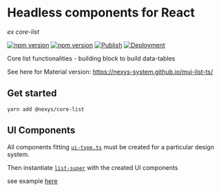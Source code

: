 # Headless components for React

*ex core-list*

[![npm version](https://badge.fury.io/js/%40nexys%2Fcore-list.svg)](https://www.npmjs.com/package/@nexys/core-list)
[![npm version](https://img.shields.io/npm/v/@nexys/core-list.svg)](https://www.npmjs.com/package/@nexys/core-list)
[![Publish](https://github.com/nexys-system/core-list/actions/workflows/publish.yml/badge.svg)](https://github.com/nexys-system/core-list/actions/workflows/publish.yml)
[![Deployment](https://github.com/nexys-system/core-list/actions/workflows/deploy.yml/badge.svg)](https://github.com/nexys-system/core-list/actions/workflows/deploy.yml)

Core list functionalities - building block to build data-tables

See here for Material version: https://nexys-system.github.io/mui-list-ts/

## Get started

`yarn add @nexys/core-list`

## UI Components

All components fitting [`ui-type.ts`](https://github.com/nexys-system/core-list/blob/master/src/lib/list/ui-type.ts) must be created for a particular design system.

Then instantiate [`list-super`](https://github.com/nexys-system/core-list/blob/master/src/lib/list/list-super.tsx) with the created UI components

see example [here](https://github.com/nexys-system/core-list/commit/6e7df1eadab7ca14b99118a6a27dbb34c4eb859f#diff-25a6634263c1b1f6fc4697a04e2b9904ea4b042a89af59dc93ec1f5d44848a26)
